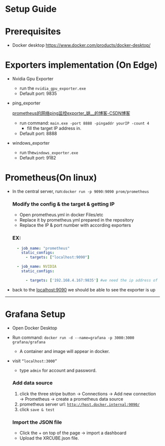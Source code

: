 # Setup Guide

# Prerequisites

- Docker desktop https://www.docker.com/products/docker-desktop/

# Exporters implementation (On Edge)

- Nvidia Gpu Exporter
    - run the `nvidia_gpu_exporter.exe`
    - Default port: 9835
- ping_exporter
    
    [prometheus的网络ping监控exporter_姚__的博客-CSDN博客](https://blog.csdn.net/qq_32969313/article/details/124878153)
    
    - run command: `main.exe -port 8888 -pingaddr yourIP -count 4`
        - fill the target IP address in.
    - Default port: 8888
- windows_exporter
    - run the`windows_exporter.exe`
    - Default port: 9182

# Prometheus(On linux)

- In the central server, run:`docker run -p 9090:9090 prom/prometheus`
    
    ### Modify the config & the target & getting IP
    
    - Open prometheus.yml in docker Files/etc
    - Replace it by prometheus.yml prepared in the repository
    - Replace the IP & port number with according exporters
    
    ### EX:
    
    ```yaml
      - job_name: "prometheus"
        static_configs:
          - targets: ["localhost:9090"]
          
      - job_name: NVIDIA
        static_configs:
        
          - targets: ['192.168.4.167:9835'] #we need the ip address of the edge and the port number to have the exporter.
    ```
    
- back to the [localhost:9090](http://localhost:9090) we should be able to see the exporter is up
    
   
    

---

# Grafana Setup

- Open Docker Desktop
- Run command: `docker run -d --name=grafana -p 3000:3000 grafana/grafana`
    - A container and image will appear in docker.
- visit `“localhost:3000”`
    - type `admin`  for account and password.
    
    ### Add data source
    
    1. click the three stripe button → Connections →  Add new connection → Prometheus → create a prometheus data source
    2. prometheus server url: [`http://host.docker.internal:9090/`](http://host.docker.internal:9090/)  
    3. click `save & test`
    
    ### Import the JSON file
    
    - Click the + on top of the page → import a dashboard
    - Upload the XRCUBE.json file.
